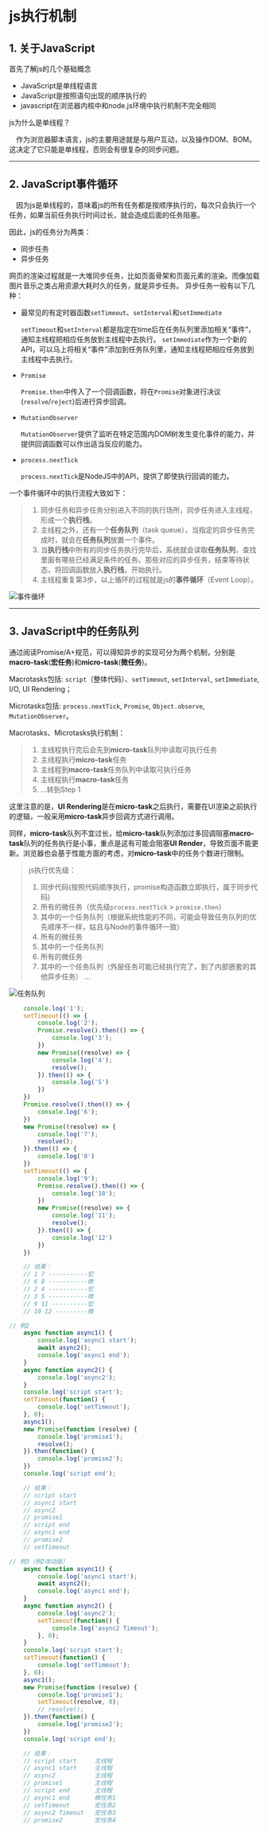 # js执行机制

## 1. 关于JavaScript

首先了解js的几个基础概念

- JavaScript是单线程语言
- JavaScript是按照语句出现的顺序执行的
- javascript在浏览器内核中和node.js环境中执行机制不完全相同

js为什么是单线程？

&ensp;&ensp;作为浏览器脚本语言，js的主要用途就是与用户互动，以及操作DOM、BOM。这决定了它只能是单线程，否则会有很复杂的同步问题。

------------------------------------------

## 2. JavaScript事件循环

&ensp;&ensp;因为js是单线程的，意味着js的所有任务都是按顺序执行的，每次只会执行一个任务，如果当前任务执行时间过长，就会造成后面的任务阻塞。

因此，js的任务分为两类：

- 同步任务
- 异步任务

网页的渲染过程就是一大堆同步任务，比如页面骨架和页面元素的渲染。而像加载图片音乐之类占用资源大耗时久的任务，就是异步任务。 异步任务一般有以下几种：

- 最常见的有定时器函数`setTimeout`、`setInterval`和`setImmediate`

    `setTimeout`和`setInterval`都是指定在time后在任务队列里添加相关“事件”，通知主线程把相应任务放到主线程中去执行。
    `setImmediate`作为一个新的API，可以马上将相关“事件”添加到任务队列里，通知主线程把相应任务放到主线程中去执行。

- `Promise`
    
    `Promise.then`中传入了一个回调函数，将在`Promise`对象进行决议(`resolve`/`reject`)后进行异步回调。

- `MutationObserver`

    `MutationObserver`提供了监听在特定范围内DOM树发生变化事件的能力，并提供回调函数可以作出适当反应的能力。

- `process.nextTick`

    `process.nextTick`是NodeJS中的API，提供了即使执行回调的能力。

一个事件循环中的执行流程大致如下：

> 1. 同步任务和异步任务分别进入不同的执行场所，同步任务进入主线程，形成一个**执行栈**。
> 2. 主线程之外，还有一个**任务队列**（task queue），当指定的异步任务完成时，就会在**任务队列**放置一个事件。
> 3. 当**执行栈**中所有的同步任务执行完毕后，系统就会读取**任务队列**，查找里面有哪些已经满足条件的任务。那些对应的异步任务，结束等待状态，将回调函数放入**执行栈**，开始执行。
> 4. 主线程重复第3步，以上循环的过程就是js的**事件循环**（Event Loop）。

![事件循环](https://upload-images.jianshu.io/upload_images/14860853-5e9584274c060692.png?imageMogr2/auto-orient/strip|imageView2/2/format/webp "事件循环")

----------------------------------------

## 3. JavaScript中的任务队列

通过阅读Promise/A+规范，可以得知异步的实现可分为两个机制，分别是**macro-task**(**宏任务**)和**micro-task**(**微任务**)。

Macrotasks包括: `script`（整体代码）、`setTimeout`, `setInterval`, `setImmediate`, I/O, UI Rendering；

Microtasks包括: `process.nextTick`, `Promise`, `Object.observe`, `MutationObserver`。

Macrotasks、Microtasks执行机制：

> 1. 主线程执行完后会先到**micro-task**队列中读取可执行任务
> 2. 主线程执行**micro-task**任务
> 3. 主线程到**macro-task**任务队列中读取可执行任务
> 4. 主线程执行**macro-task**任务
> 5. ...转到Step 1

这里注意的是，**UI Rendering**是在**micro-task**之后执行，需要在UI渲染之前执行的逻辑，一般采用**micro-task**异步回调方式进行调用。

同样，**micro-task**队列不宜过长，给**micro-task**队列添加过多回调阻塞**macro-task**队列的任务执行是小事，重点是这有可能会阻塞**UI Render**，导致页面不能更新。浏览器也会基于性能方面的考虑，对**micro-task**中的任务个数进行限制。

> js执行优先级：
> 1. 同步代码(按照代码顺序执行，promise构造函数立即执行，属于同步代码)
> 2. 所有的微任务（优先级`process.nextTick` > `promise.then`）
> 3. 其中的一个任务队列（根据系统性能的不同，可能会导致任务队列的优先顺序不一样，姑且与Node的事件循环一致）
> 4. 所有的微任务
> 5. 其中的一个任务队列
> 6. 所有的微任务
> 7. 其中的一个任务队列（外层任务可能已经执行完了，到了内部嵌套的其他异步任务）
> ...

![任务队列](https://user-gold-cdn.xitu.io/2017/11/21/15fdcea13361a1ec?imageslim "任务队列")


```js
    console.log('1');
    setTimeout(() => {
        console.log('2');
        Promise.resolve().then(() => {
            console.log('3');
        })
        new Promise((resolve) => {
            console.log('4');
            resolve();
        }).then(() => {
            console.log('5')
        })
    })
    Promise.resolve().then(() => {
        console.log('6');
    })
    new Promise((resolve) => {
        console.log('7');
        resolve();
    }).then(() => {
        console.log('8')
    })
    setTimeout(() => {
        console.log('9');
        Promise.resolve().then(() => {
            console.log('10');
        })
        new Promise((resolve) => {
            console.log('11');
            resolve();
        }).then(() => {
            console.log('12')
        })
    })

    // 结果：
    // 1 7 -----------宏
    // 6 8 -----------微
    // 2 4 -----------宏
    // 3 5 -----------微
    // 9 11 ----------宏
    // 10 12 ---------微
```



```js
// 例2
    async function async1() {
        console.log('async1 start');
        await async2();
        console.log('async1 end');
    }
    async function async2() {
        console.log('async2');
    }
    console.log('script start');
    setTimeout(function() {
        console.log('setTimeout');
    }, 0);
    async1();
    new Promise(function (resolve) {
        console.log('promise1');
        resolve();
    }).then(function() {
        console.log('promise2');
    })
    console.log('script end');

    // 结果：
    // script start
    // async1 start
    // async2
    // promise1
    // script end
    // async1 end
    // promise2
    // setTimeout
```


```js
// 例3（例2改动版）
    async function async1() {
        console.log('async1 start');
        await async2();
        console.log('async1 end');
    }
    async function async2() {
        console.log('async2');
        setTimeout(function() {
            console.log('async2 Timeout');
        }, 0);
    }
    console.log('script start');
    setTimeout(function() {
        console.log('setTimeout');
    }, 0);
    async1();
    new Promise(function (resolve) {
        console.log('promise1');
        setTimeout(resolve, 0);
        // resolve();
    }).then(function() {
        console.log('promise2');
    })
    console.log('script end');

    // 结果：
    // script start     主线程
    // async1 start     主线程
    // async2           主线程
    // promise1         主线程
    // script end       主线程
    // async1 end       微任务1
    // setTimeout       宏任务2
    // async2 Timeout   宏任务3
    // promise2         宏任务4
```
